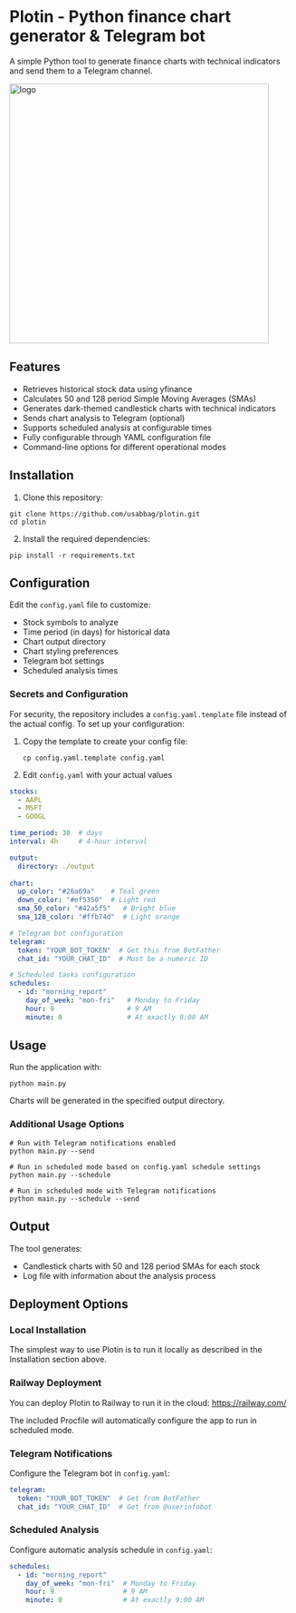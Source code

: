 # Plotin - Python finance chart generator & Telegram bot

A simple Python tool to generate finance charts with technical indicators and send them to a Telegram channel.

<img width="458" alt="logo" src="https://github.com/user-attachments/assets/f33b3c5a-8e4b-4a91-87be-c15abf863a41" />

## Features

- Retrieves historical stock data using yfinance
- Calculates 50 and 128 period Simple Moving Averages (SMAs)
- Generates dark-themed candlestick charts with technical indicators
- Sends chart analysis to Telegram (optional)
- Supports scheduled analysis at configurable times
- Fully configurable through YAML configuration file
- Command-line options for different operational modes

## Installation

1. Clone this repository:
```
git clone https://github.com/usabbag/plotin.git
cd plotin
```

2. Install the required dependencies:
```
pip install -r requirements.txt
```

## Configuration

Edit the `config.yaml` file to customize:

- Stock symbols to analyze
- Time period (in days) for historical data
- Chart output directory
- Chart styling preferences
- Telegram bot settings
- Scheduled analysis times

### Secrets and Configuration

For security, the repository includes a `config.yaml.template` file instead of the actual config. To set up your configuration:

1. Copy the template to create your config file:
   ```
   cp config.yaml.template config.yaml
   ```

2. Edit `config.yaml` with your actual values

```yaml
stocks:
  - AAPL
  - MSFT
  - GOOGL

time_period: 30  # days
interval: 4h     # 4-hour interval

output:
  directory: ./output
  
chart:
  up_color: "#26a69a"    # Teal green
  down_color: "#ef5350"  # Light red
  sma_50_color: "#42a5f5"   # Bright blue
  sma_128_color: "#ffb74d"  # Light orange

# Telegram bot configuration
telegram:
  token: "YOUR_BOT_TOKEN"  # Get this from BotFather
  chat_id: "YOUR_CHAT_ID"  # Must be a numeric ID

# Scheduled tasks configuration
schedules:
  - id: "morning_report"
    day_of_week: "mon-fri"   # Monday to Friday
    hour: 9                  # 9 AM
    minute: 0                # At exactly 9:00 AM
```

## Usage

Run the application with:

```
python main.py
```

Charts will be generated in the specified output directory.

### Additional Usage Options

```
# Run with Telegram notifications enabled
python main.py --send

# Run in scheduled mode based on config.yaml schedule settings
python main.py --schedule

# Run in scheduled mode with Telegram notifications
python main.py --schedule --send
```

## Output

The tool generates:
- Candlestick charts with 50 and 128 period SMAs for each stock
- Log file with information about the analysis process

## Deployment Options

### Local Installation
The simplest way to use Plotin is to run it locally as described in the Installation section above.

### Railway Deployment
You can deploy Plotin to Railway to run it in the cloud: https://railway.com/

The included Procfile will automatically configure the app to run in scheduled mode.

### Telegram Notifications
Configure the Telegram bot in `config.yaml`:
```yaml
telegram:
  token: "YOUR_BOT_TOKEN"  # Get from BotFather
  chat_id: "YOUR_CHAT_ID"  # Get from @userinfobot
```

### Scheduled Analysis
Configure automatic analysis schedule in `config.yaml`:
```yaml
schedules:
  - id: "morning_report"
    day_of_week: "mon-fri"  # Monday to Friday
    hour: 9                 # 9 AM
    minute: 0               # At exactly 9:00 AM
```
